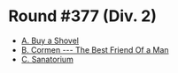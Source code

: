 # Round #377 (Div. 2)

* [A. Buy a Shovel][]
* [B. Cormen --- The Best Friend Of a Man][]
* [C. Sanatorium][]

[A. Buy a Shovel]:                        http://codeforces.com/contest/732/problem/A
[B. Cormen --- The Best Friend Of a Man]: http://codeforces.com/contest/732/problem/B
[C. Sanatorium]:                          http://codeforces.com/contest/732/problem/C
